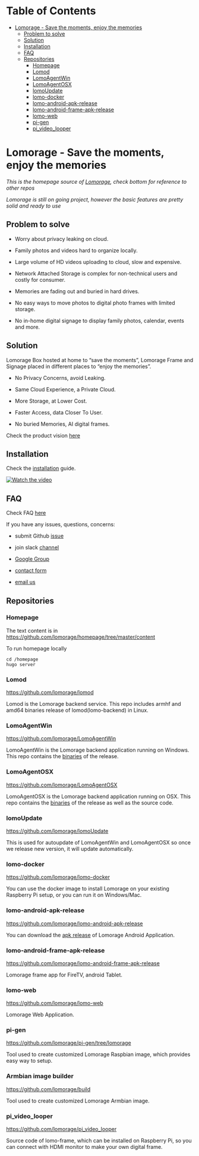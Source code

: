Table of Contents
=================

   * [Lomorage - Save the moments, enjoy the memories](#lomorage---save-the-moments-enjoy-the-memories)
      * [Problem to solve](#problem-to-solve)
      * [Solution](#solution)
      * [Installation](#installation)
      * [FAQ](#faq)
      * [Repositories](#repositories)
         * [Homepage](#homepage)
         * [Lomod](#lomod)
         * [LomoAgentWin](#lomoagentwin)
         * [LomoAgentOSX](#lomoagentosx)
         * [lomoUpdate](#lomoupdate)
         * [lomo-docker](#lomo-docker)
         * [lomo-android-apk-release](#lomo-android-apk-release)
         * [lomo-android-frame-apk-release](#lomo-android-frame-apk-release)
         * [lomo-web](#lomo-web)
         * [pi-gen](#pi-gen)
         * [pi_video_looper](#pi_video_looper)

# Lomorage - Save the moments, enjoy the memories

*This is the homepage source of [Lomorage](https://lomorage.com), check bottom for reference to other repos*

*Lomorage is still on going project, however the basic features are pretty solid and ready to use*

## Problem to solve

- Worry about privacy leaking on cloud.

- Family photos and videos hard to organize locally.

- Large volume of HD videos uploading to cloud, slow and expensive.

- Network Attached Storage is complex for non-technical users and costly for consumer.

- Memories are fading out and buried in hard drives.

- No easy ways to move photos to digital photo frames with limited storage.

- No in-home digital signage to display family photos, calendar, events and more.

## Solution

Lomorage Box hosted at home to “save the moments”, Lomorage Frame and Signage placed in different places to “enjoy the memories”.

- No Privacy Concerns, avoid Leaking.

- Same Cloud Experience, a Private Cloud.

- More Storage, at Lower Cost.

- Faster Access, data Closer To User.

- No buried Memories, AI digital frames.

Check the product vision [here](https://lomorage.com/lomorage.pdf)

## Installation

Check the [installation](https://lomorage.com/installation/) guide.

[![Watch the video](https://img.youtube.com/vi/VcSPcR6MB-4/hqdefault.jpg)](https://youtu.be/VcSPcR6MB-4)

## FAQ

Check FAQ [here](https://lomorage.com/faq/)

If you have any issues, questions, concerns:

- submit Github [issue](https://github.com/lomorage/homepage/issues/new)

- join slack [channel](https://app.slack.com/client/THK8CPS4X/CHK8CQ4H5)

- [Google Group](https://groups.google.com/u/0/g/lomorage)

- [contact form](https://lomorage.com/contact/)

- [email us](mailto:support@lomorage.com)

## Repositories

### Homepage

The text content is in https://github.com/lomorage/homepage/tree/master/content

To run homepage locally
~~~ 
cd /homepage
hugo server
~~~

### Lomod

https://github.com/lomorage/lomod

Lomod is the Lomorage backend service. This repo includes armhf and amd64 binaries release of lomod(lomo-backend) in Linux.

### LomoAgentWin

https://github.com/lomorage/LomoAgentWin

LomoAgentWin is the Lomorage backend application running on Windows. This repo contains the [binaries](https://github.com/lomorage/LomoAgentWin/releases) of the release.

### LomoAgentOSX

https://github.com/lomorage/LomoAgentOSX

LomoAgentOSX is the Lomorage backend application running on OSX. This repo contains the [binaries](https://github.com/lomorage/LomoAgentOSX/releases) of the release as well as the source code.

### lomoUpdate

https://github.com/lomorage/lomoUpdate

This is used for autoupdate of LomoAgentWin and LomoAgentOSX so once we release new version, it will update automatically.

### lomo-docker

https://github.com/lomorage/lomo-docker

You can use the docker image to install Lomorage on your existing Raspberry Pi setup, or you can run it on Windows/Mac.

### lomo-android-apk-release

https://github.com/lomorage/lomo-android-apk-release

You can download the [apk release](https://github.com/lomorage/lomo-android-apk-release) of Lomorage Android Application.

### lomo-android-frame-apk-release

https://github.com/lomorage/lomo-android-frame-apk-release

Lomorage frame app for FireTV, android Tablet.

### lomo-web

https://github.com/lomorage/lomo-web

Lomorage Web Application.

### pi-gen

https://github.com/lomorage/pi-gen/tree/lomorage

Tool used to create customized Lomorage Raspbian image, which provides easy way to setup.

### Armbian image builder

https://github.com/lomorage/build

Tool used to create customized Lomorage Armbian image.

### pi_video_looper

https://github.com/lomorage/pi_video_looper

Source code of lomo-frame, which can be installed on Raspberry Pi, so you can connect with HDMI monitor to make your own digital frame.
